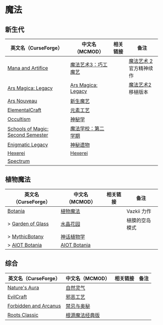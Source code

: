 # 魔法

## 新生代

| 英文名（CurseForge）                                                                                               | 中文名（MCMOD）                                             | 相关链接 | 备注                                                          |
| ------------------------------------------------------------------------------------------------------------------ | ----------------------------------------------------------- | -------- | ------------------------------------------------------------- |
| [Mana and Artifice](https://www.curseforge.com/minecraft/mc-mods/mana-and-artifice)                                | [魔法艺术3：巧工魔艺](https://www.mcmod.cn/class/2773.html) |          | [魔法艺术 2](https://www.mcmod.cn/class/203.html)官方精神续作 |
| [Ars Magica: Legacy](https://www.curseforge.com/minecraft/mc-mods/ars-magica-legacy)                               | [Ars Magica: Legacy](https://www.mcmod.cn/class/5672.html)  |          | [魔法艺术2](https://www.mcmod.cn/class/203.html) 移植版本     |
| [Ars Nouveau](https://www.curseforge.com/minecraft/mc-mods/ars-nouveau)                                            | [新生魔艺](https://www.mcmod.cn/class/3468.html)            |          |                                                               |
| [ElementalCraft](https://www.curseforge.com/minecraft/mc-mods/elemental-craft)                                     | [元素工艺](https://www.mcmod.cn/class/3504.html)            |          |                                                               |
| [Occultism](https://www.curseforge.com/minecraft/mc-mods/occultism)                                                | [神秘学](https://www.mcmod.cn/class/3986.html)              |          |                                                               |
| [Schools of Magic: Second Semester](https://www.curseforge.com/minecraft/mc-mods/schools-of-magic-second-semester) | [魔法学校：第二学期](https://www.mcmod.cn/class/4549.html)  |          |                                                               |
| [Enigmatic Legacy](https://www.curseforge.com/minecraft/mc-mods/enigmatic-legacy)                                  | [神秘遗物](https://www.mcmod.cn/class/2239.html)            |          |                                                               |
| [Hexerei](https://www.curseforge.com/minecraft/mc-mods/hexerei)                                                    | [Hexerei](https://www.mcmod.cn/class/5238.html)             |          |                                                               |
| [Spectrum](https://www.curseforge.com/minecraft/mc-mods/spectrum)                                                  |                                                             |          |                                                               |

## 植物魔法

| 英文名（CurseForge）                                                                      | 中文名（MCMOD）                                      | 相关链接 | 备注           |
| ----------------------------------------------------------------------------------------- | ---------------------------------------------------- | -------- | -------------- |
| [Botania](https://www.curseforge.com/minecraft/mc-mods/botania)                           | [植物魔法](https://www.mcmod.cn/class/332.html)      |          | Vazkii 力作    |
| > [Garden of Glass](https://www.curseforge.com/minecraft/mc-mods/botania-garden-of-glass) | [水晶花园](https://www.mcmod.cn/class/645.html)      |          | 植膜的空岛模式 |
| > [MythicBotany](https://www.curseforge.com/minecraft/mc-mods/mythicbotany)               | [神话植物学](https://www.mcmod.cn/class/3644.html)   |          |                |
| > [AIOT Botania](https://www.curseforge.com/minecraft/mc-mods/aiot-botania)               | [AIOT Botania](https://www.mcmod.cn/class/1544.html) |          |                |

## 综合

| 英文名（CurseForge）                                                                    | 中文名（MCMOD）                                        | 相关链接 | 备注 |
| --------------------------------------------------------------------------------------- | ------------------------------------------------------ | -------- | ---- |
| [Nature's Aura](https://www.curseforge.com/minecraft/mc-mods/natures-aura)              | [自然灵气](https://www.mcmod.cn/class/1547.html)       |          |      |
| [EvilCraft](https://www.curseforge.com/minecraft/mc-mods/evilcraft)                     | [邪恶工艺](https://www.mcmod.cn/class/352.html)        |          |      |
| [Forbidden and Arcanus](https://www.curseforge.com/minecraft/mc-mods/forbidden-arcanus) | [禁忌与奥秘](https://www.mcmod.cn/class/2226.html)     |          |      |
| [Roots Classic](https://www.curseforge.com/minecraft/mc-mods/roots-classic)             | [根源魔法经典版](https://www.mcmod.cn/class/1490.html) |          |      |
